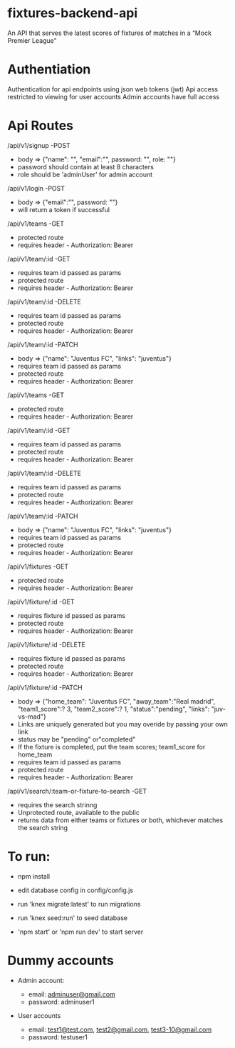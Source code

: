 # fixtures-backend-api
An API that serves the latest scores of fixtures of matches in a “Mock Premier League”

# Authentiation
Authentication for api endpoints using json web tokens (jwt)
Api access restricted to viewing for user accounts
Admin accounts have full access

# Api Routes

/api/v1/signup -POST

- body => {"name": "", "email":"", password: "", role: ""}
- password should contain at least 8 characters
- role should be 'adminUser' for admin account

/api/v1/login -POST

- body => {"email":"", password: ""}
- will return a token if successful

/api/v1/teams -GET

- protected route
- requires header - Authorization: Bearer <token>

/api/v1/team/:id -GET

- requires team id passed as params
- protected route
- requires header - Authorization: Bearer <token>

/api/v1/team/:id -DELETE

- requires team id passed as params
- protected route
- requires header - Authorization: Bearer <token>

/api/v1/team/:id -PATCH

- body => {"name": "Juventus FC", "links": "juventus"}
- requires team id passed as params
- protected route
- requires header - Authorization: Bearer <token>

/api/v1/teams -GET

- protected route
- requires header - Authorization: Bearer <token>

/api/v1/team/:id -GET

- requires team id passed as params
- protected route
- requires header - Authorization: Bearer <token>

/api/v1/team/:id -DELETE

- requires team id passed as params
- protected route
- requires header - Authorization: Bearer <token>

/api/v1/team/:id -PATCH

- body => {"name": "Juventus FC", "links": "juventus"}
- requires team id passed as params
- protected route
- requires header - Authorization: Bearer <token>

/api/v1/fixtures -GET

- protected route
- requires header - Authorization: Bearer <token>

/api/v1/fixture/:id -GET

- requires fixture id passed as params
- protected route
- requires header - Authorization: Bearer <token>

/api/v1/fixture/:id -DELETE

- requires fixture id passed as params
- protected route
- requires header - Authorization: Bearer <token>

/api/v1/fixture/:id -PATCH

- body => {"home_team": "Juventus FC", "away_team":"Real madrid", "team1_score":? 3, "team2_score":? 1, "status":"pending", "links": "juv-vs-mad"}
- Links are uniquely generated but you may overide by passing your own link 
- status may be "pending" or"completed"
- If the fixture is completed, put the team scores; team1_score for home_team
- requires team id passed as params
- protected route
- requires header - Authorization: Bearer <token>

/api/v1/search/:team-or-fixture-to-search -GET

- requires the search strinng
- Unprotected route, available to the public
- returns data from either teams or fixtures or both, whichever matches the search string


# To run:

- npm install
- edit database config in config/config.js
- run 'knex migrate:latest' to run migrations
- run 'knex seed:run' to seed database

- 'npm start' or 'npm run dev' to start server

# Dummy accounts

-  Admin account:
    - email: adminuser@gmail.com
    - password: adminuser1

- User accounts
    - email: test1@test.com, test2@gmail.com, test3-10@gmail.com
    - password: testuser1